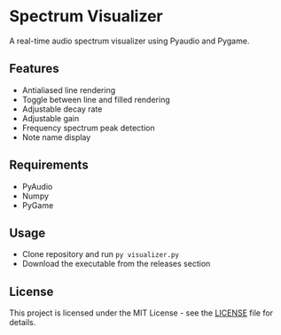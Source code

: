 # Spectrum Visualizer

A real-time audio spectrum visualizer using Pyaudio and Pygame.

## Features

- Antialiased line rendering
- Toggle between line and filled rendering
- Adjustable decay rate
- Adjustable gain
- Frequency spectrum peak detection
- Note name display

## Requirements

- PyAudio
- Numpy 
- PyGame

## Usage

- Clone repository and run `py visualizer.py`
- Download the executable from the releases section

## License

This project is licensed under the MIT License - see the [LICENSE](LICENSE) file for details.
